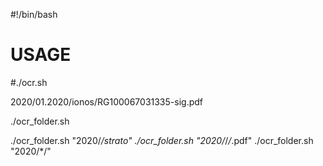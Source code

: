 #!/bin/bash

# USAGE
#./ocr.sh


2020/01.2020/ionos/RG100067031335-sig.pdf


./ocr_folder.sh

./ocr_folder.sh "2020/*/strato"
./ocr_folder.sh "2020/*/*/*.pdf"
./ocr_folder.sh "2020/*/"
